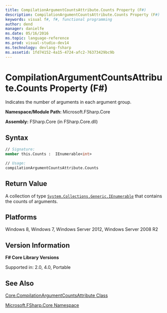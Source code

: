 ```yaml
---
title: CompilationArgumentCountsAttribute.Counts Property (F#)
description: CompilationArgumentCountsAttribute.Counts Property (F#)
keywords: visual f#, f#, functional programming
author: dend
manager: danielfe
ms.date: 05/16/2016
ms.topic: language-reference
ms.prod: visual-studio-dev14
ms.technology: devlang-fsharp
ms.assetid: 1fd74152-4a15-4724-afc2-76373429bc9b 
---
```


# CompilationArgumentCountsAttribute.Counts Property (F#)

Indicates the number of arguments in each argument group.

**Namespace/Module Path:** Microsoft.FSharp.Core

**Assembly:** FSharp.Core (in FSharp.Core.dll)


## Syntax

```fsharp
// Signature:
member this.Counts :  IEnumerable<int>

// Usage:
compilationArgumentCountsAttribute.Counts
```

## Return Value

A collection of type [`System.Collections.Generic.IEnumerable`](https://msdn.microsoft.com/library/9eekhta0.aspx) that contains the counts of arguments.

## Platforms
Windows 8, Windows 7, Windows Server 2012, Windows Server 2008 R2


## Version Information
**F# Core Library Versions**

Supported in: 2.0, 4.0, Portable

## See Also
[Core.CompilationArgumentCountsAttribute Class](Core.CompilationArgumentCountsAttribute-Class-%5BFSharp%5D.md)

[Microsoft.FSharp.Core Namespace](Microsoft.FSharp.Core-Namespace-%5BFSharp%5D.md)